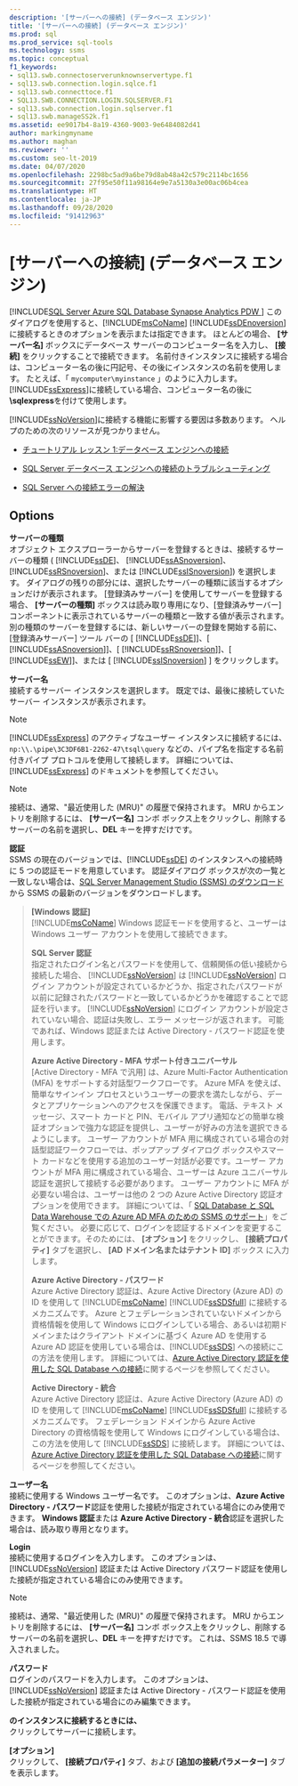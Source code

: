 ```yaml
---
description: '[サーバーへの接続] (データベース エンジン)'
title: '[サーバーへの接続] (データベース エンジン)'
ms.prod: sql
ms.prod_service: sql-tools
ms.technology: ssms
ms.topic: conceptual
f1_keywords:
- sql13.swb.connectoserverunknownservertype.f1
- sql13.swb.connection.login.sqlce.f1
- sql13.swb.connecttoce.f1
- SQL13.SWB.CONNECTION.LOGIN.SQLSERVER.F1
- sql13.swb.connection.login.sqlserver.f1
- sql13.swb.manageSS2k.f1
ms.assetid: ee9017b4-8a19-4360-9003-9e6484082d41
author: markingmyname
ms.author: maghan
ms.reviewer: ''
ms.custom: seo-lt-2019
ms.date: 04/07/2020
ms.openlocfilehash: 2298bc5ad9a6be79d8ab48a42c579c2114bc1656
ms.sourcegitcommit: 27f95e50f11a98164e9e7a5130a3e00ac06b4cea
ms.translationtype: HT
ms.contentlocale: ja-JP
ms.lasthandoff: 09/28/2020
ms.locfileid: "91412963"
---
```

# <a name="connect-to-server-database-engine"></a>[サーバーへの接続] (データベース エンジン)

[!INCLUDE[SQL Server Azure SQL Database Synapse Analytics PDW ](../../includes/applies-to-version/sql-asdb-asdbmi-asa-pdw.md)]
このダイアログを使用すると、[!INCLUDE[msCoName](../../includes/msconame_md.md)] [!INCLUDE[ssDEnoversion](../../includes/ssdenoversion_md.md)] に接続するときのオプションを表示または指定できます。 ほとんどの場合、 **[サーバー名]** ボックスにデータベース サーバーのコンピューター名を入力し、 **[接続]** をクリックすることで接続できます。 名前付きインスタンスに接続する場合は、コンピューター名の後に円記号、その後にインスタンスの名前を使用します。 たとえば、「 `mycomputer\myinstance` 」のように入力します。 [!INCLUDE[ssExpress](../../includes/ssexpress_md.md)]に接続している場合、コンピューター名の後に **\sqlexpress**を付けて使用します。
  
[!INCLUDE[ssNoVersion](../../includes/ssnoversion-md.md)]に接続する機能に影響する要因は多数あります。 ヘルプのための次のリソースが見つかりません。

- [チュートリアル レッスン 1:データベース エンジンへの接続](../../relational-databases/lesson-1-connecting-to-the-database-engine.md)  

- [SQL Server データベース エンジンへの接続のトラブルシューティング](../../database-engine/configure-windows/troubleshoot-connecting-to-the-sql-server-database-engine.md)  

- [SQL Server への接続エラーの解決](https://support.microsoft.com/help/4009936/solving-connectivity-errors-to-sql-server)   
  
## <a name="options"></a>Options

**サーバーの種類**  
オブジェクト エクスプローラーからサーバーを登録するときは、接続するサーバーの種類 ( [!INCLUDE[ssDE](../../includes/ssde_md.md)]、 [!INCLUDE[ssASnoversion](../../includes/ssasnoversion_md.md)]、 [!INCLUDE[ssRSnoversion](../../includes/ssrsnoversion-md.md)]、または [!INCLUDE[ssISnoversion](../../includes/ssisnoversion-md.md)]) を選択します。 ダイアログの残りの部分には、選択したサーバーの種類に該当するオプションだけが表示されます。 [登録済みサーバー] を使用してサーバーを登録する場合、 **[サーバーの種類]** ボックスは読み取り専用になり、[登録済みサーバー] コンポーネントに表示されているサーバーの種類と一致する値が表示されます。 別の種類のサーバーを登録するには、新しいサーバーの登録を開始する前に、[登録済みサーバー] ツール バーの [ [!INCLUDE[ssDE](../../includes/ssde_md.md)]]、[ [!INCLUDE[ssASnoversion](../../includes/ssasnoversion_md.md)]]、[ [!INCLUDE[ssRSnoversion](../../includes/ssrsnoversion-md.md)]]、[ [!INCLUDE[ssEW](../../includes/ssew-md.md)]]、または [ [!INCLUDE[ssISnoversion](../../includes/ssisnoversion-md.md)] ] をクリックします。  
  
**サーバー名**  
接続するサーバー インスタンスを選択します。 既定では、最後に接続していたサーバー インスタンスが表示されます。  
  
> [!NOTE]  
> [!INCLUDE[ssExpress](../../includes/ssexpress_md.md)] のアクティブなユーザー インスタンスに接続するには、`np:\\.\pipe\3C3DF6B1-2262-47\tsql\query` などの、パイプ名を指定する名前付きパイプ プロトコルを使用して接続します。 詳細については、[!INCLUDE[ssExpress](../../includes/ssexpress_md.md)] のドキュメントを参照してください。  

> [!NOTE]  
> 接続は、通常、"最近使用した (MRU)" の履歴で保持されます。 MRU からエントリを削除するには、 **[サーバー名]** コンボ ボックス上をクリックし、削除するサーバーの名前を選択し、**DEL** キーを押すだけです。  

**認証**  
SSMS の現在のバージョンでは、[!INCLUDE[ssDE](../../includes/ssde_md.md)] のインスタンスへの接続時に 5 つの認証モードを用意しています。 認証ダイアログ ボックスが次の一覧と一致しない場合は、[SQL Server Management Studio (SSMS) のダウンロード](../download-sql-server-management-studio-ssms.md) から SSMS の最新のバージョンをダウンロードします。  

> **[Windows 認証]**  
> [!INCLUDE[msCoName](../../includes/msconame_md.md)] Windows 認証モードを使用すると、ユーザーは Windows ユーザー アカウントを使用して接続できます。  
> 
> **SQL Server 認証**  
> 指定されたログイン名とパスワードを使用して、信頼関係の低い接続から接続した場合、 [!INCLUDE[ssNoVersion](../../includes/ssnoversion-md.md)] は [!INCLUDE[ssNoVersion](../../includes/ssnoversion-md.md)] ログイン アカウントが設定されているかどうか、指定されたパスワードが以前に記録されたパスワードと一致しているかどうかを確認することで認証を行います。 [!INCLUDE[ssNoVersion](../../includes/ssnoversion-md.md)] にログイン アカウントが設定されていない場合、認証は失敗し、エラー メッセージが返されます。 可能であれば、Windows 認証または Active Directory - パスワード認証を使用します。  
> 
> **Azure Active Directory - MFA サポート付きユニバーサル**  
> [Active Directory - MFA で汎用] は、Azure Multi-Factor Authentication (MFA) をサポートする対話型ワークフローです。 Azure MFA を使えば、簡単なサインイン プロセスというユーザーの要求を満たしながら、データとアプリケーションへのアクセスを保護できます。 電話、テキスト メッセージ、スマート カードと PIN、モバイル アプリ通知などの簡単な検証オプションで強力な認証を提供し、ユーザーが好みの方法を選択できるようにします。 ユーザー アカウントが MFA 用に構成されている場合の対話型認証ワークフローでは、ポップアップ ダイアログ ボックスやスマート カードなどを使用する追加のユーザー対話が必要です。ユーザー アカウントが MFA 用に構成されている場合、ユーザーは Azure ユニバーサル認証を選択して接続する必要があります。 ユーザー アカウントに MFA が必要ない場合は、ユーザーは他の 2 つの Azure Active Directory 認証オプションを使用できます。 詳細については、「 [SQL Database と SQL Data Warehouse での Azure AD MFA のための SSMS のサポート](https://azure.microsoft.com/documentation/articles/sql-database-ssms-mfa-authentication/)」をご覧ください。 必要に応じて、ログインを認証するドメインを変更することができます。そのためには、 **[オプション]** をクリックし、 **[接続プロパティ]** タブを選択し、 **[AD ドメイン名またはテナント ID]** ボックス に入力します。  
> 
> **Azure Active Directory - パスワード**  
> Azure Active Directory 認証は、Azure Active Directory (Azure AD) の ID を使用して [!INCLUDE[msCoName](../../includes/msconame_md.md)] [!INCLUDE[ssSDSfull](../../includes/sssdsfull-md.md)] に接続するメカニズムです。  Azure とフェデレーションされていないドメインから資格情報を使用して Windows にログインしている場合、あるいは初期ドメインまたはクライアント ドメインに基づく Azure AD を使用する Azure AD 認証を使用している場合は、[!INCLUDE[ssSDS](../../includes/sssds-md.md)] への接続にこの方法を使用します。 詳細については、[Azure Active Directory 認証を使用した SQL Database への接続](https://azure.microsoft.com/documentation/articles/sql-database-aad-authentication/)に関するページを参照してください。  
> 
> **Active Directory - 統合**  
> Azure Active Directory 認証は、Azure Active Directory (Azure AD) の ID を使用して [!INCLUDE[msCoName](../../includes/msconame_md.md)] [!INCLUDE[ssSDSfull](../../includes/sssdsfull-md.md)] に接続するメカニズムです。 フェデレーション ドメインから Azure Active Directory の資格情報を使用して Windows にログインしている場合は、この方法を使用して [!INCLUDE[ssSDS](../../includes/sssds-md.md)] に接続します。 詳細については、[Azure Active Directory 認証を使用した SQL Database への接続](https://azure.microsoft.com/documentation/articles/sql-database-aad-authentication/)に関するページを参照してください。  
  
**ユーザー名**  
接続に使用する Windows ユーザー名です。 このオプションは、**Azure Active Directory - パスワード**認証を使用した接続が指定されている場合にのみ使用できます。 **Windows 認証**または **Azure Active Directory - 統合**認証を選択した場合は、読み取り専用となります。  
  
**Login**  
接続に使用するログインを入力します。 このオプションは、[!INCLUDE[ssNoVersion](../../includes/ssnoversion-md.md)] 認証または Active Directory パスワード認証を使用した接続が指定されている場合にのみ使用できます。  
  
> [!NOTE]  
> 接続は、通常、"最近使用した (MRU)" の履歴で保持されます。 MRU からエントリを削除するには、 **[サーバー名]** コンボ ボックス上をクリックし、削除するサーバーの名前を選択し、**DEL** キーを押すだけです。 これは、SSMS 18.5 で導入されました。

**パスワード**  
ログインのパスワードを入力します。 このオプションは、[!INCLUDE[ssNoVersion](../../includes/ssnoversion-md.md)] 認証または Active Directory - パスワード認証を使用した接続が指定されている場合にのみ編集できます。  

**のインスタンスに接続するときには、**  
クリックしてサーバーに接続します。

**[オプション]**  
クリックして、 **[接続プロパティ]** タブ、および **[追加の接続パラメーター]** タブを表示します。
